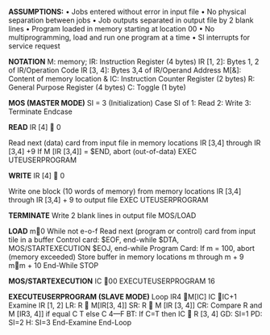 **ASSUMPTIONS:**
 • Jobs entered without error in input file
 • No physical separation between jobs
 • Job outputs separated in output file by 2 blank lines
 • Program loaded in memory starting at location 00
 • No multiprogramming, load and run one program at a time
 • SI interrupts for service request
 
 **NOTATION**
 M: memory; IR: Instruction Register (4 bytes)
 IR [1, 2]: Bytes 1, 2 of IR/Operation Code
 IR [3, 4]: Bytes 3,4 of IR/Operand Address
 M[&]: Content of memory location &
 IC: Instruction Counter Register (2 bytes)
 R: General Purpose Register (4 bytes)
 C: Toggle (1 byte)
 
**MOS (MASTER MODE)**
 SI = 3 (Initialization)
 Case SI of
   1: Read
   2: Write
   3: Terminate
 Endcase
 
 **READ**
   IR [4]  0
 
 Read next (data) card from input file in memory locations IR [3,4] through IR [3,4] +9
   If M [IR [3,4]] = $END, abort (out-of-data)
   EXEC UTEUSERPROGRAM
 
 **WRITE**
   IR [4]  0
 
 Write one block (10 words of memory) from memory locations IR [3,4] through IR [3,4] + 9
 to output file
   EXEC UTEUSERPROGRAM
 
 **TERMINATE**
   Write 2 blank lines in output file
   MOS/LOAD
 
**LOAD**
 m0
 While not e-o-f
   Read next (program or control) card from input tile in a buffer
   Control card: $EOF, end-while
     $DTA, MOS/STARTEXECUTION
     $EOJ, end-while
   Program Card: If m = 100, abort (memory exceeded)
     Store buffer in memory locations m through m + 9
     mm + 10
 End-While
 STOP
 
 **MOS/STARTEXECUTION**
   IC 00
   EXECUTEUSERPROGRAM
 16

**EXECUTEUSERPROGRAM (SLAVE MODE)**
 Loop
   IR4 M[IC]
   IC IC+1
   Examine IR [1, 2]
     LR: R  M[IR[3, 4]]
     SR: R  M [IR [3, 4]]
     CR: Compare R and M [IR3, 4]]
     if equal C T else C 4—F
     BT: If C=T then IC  R [3, 4]
     GD: SI=1
     PD: SI=2
     H: SI=3
   End-Examine
 End-Loop
